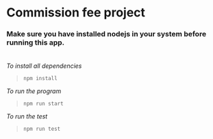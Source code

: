 # Commission fee project

### Make sure you have installed nodejs in your system before running this app.<br><br>

_To install all dependencies_

> `npm install`

_To run the program_

> `npm run start`

_To run the test_

> `npm run test`
